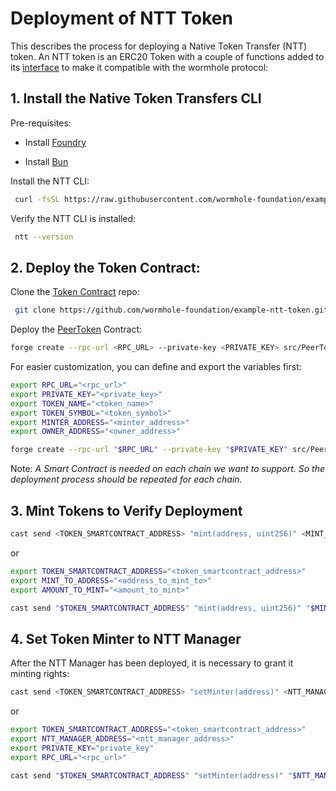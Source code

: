 # Deployment of NTT Token

This describes the process for deploying a Native Token Transfer (NTT) token. An NTT token is an ERC20 Token with a couple of functions added to its [interface](https://github.com/wormhole-foundation/example-native-token-transfers/blob/main/evm/src/interfaces/INttToken.sol) to make it compatible with the wormhole protocol:

## 1. Install the Native Token Transfers CLI

Pre-requisites:

* Install [Foundry](https://book.getfoundry.sh/getting-started/installation)

* Install [Bun](https://bun.sh/)

Install the NTT CLI:

```bash
 curl -fsSL https://raw.githubusercontent.com/wormhole-foundation/example-native-token-transfers/main/cli/install.sh | bash
```

Verify the NTT CLI is installed:

```bash
 ntt --version
```
## 2. Deploy the Token Contract:

Clone the [Token Contract](https://github.com/wormhole-foundation/example-ntt-token) repo:

```bash
 git clone https://github.com/wormhole-foundation/example-ntt-token.git
```

Deploy the [PeerToken](https://github.com/wormhole-foundation/example-ntt-token/blob/main/src/PeerToken.sol) Contract:

```sh
forge create --rpc-url <RPC_URL> --private-key <PRIVATE_KEY> src/PeerToken.sol:PeerToken --constructor-args <TOKEN_NAME> <TOKEN_SIMBOL> <MINTER_ADDRESS> <OWNER_ADDRESS>
```
For easier customization, you can define and export the variables first:

```sh
export RPC_URL="<rpc_url>"
export PRIVATE_KEY="<private_key>"
export TOKEN_NAME="<token_name>"
export TOKEN_SYMBOL="<token_symbol>"
export MINTER_ADDRESS="<minter_address>"
export OWNER_ADDRESS="<owner_address>"

forge create --rpc-url "$RPC_URL" --private-key "$PRIVATE_KEY" src/PeerToken.sol:PeerToken --constructor-args "$TOKEN_NAME" "$TOKEN_SYMBOL" "$MINTER_ADDRESS" "$OWNER_ADDRESS"
```


Note: *A Smart Contract is needed on each chain we want to support. So the deployment process should be repeated for each chain.*

## 3. Mint Tokens to Verify Deployment

```bash
cast send <TOKEN_SMARTCONTRACT_ADDRESS> "mint(address, uint256)" <MINT_TO_ADDRESS> <AMOUNT_TO_MINT> --private-key <PRIVATE_KEY> --rpc-url <RPC_URL>
```

or

```bash
export TOKEN_SMARTCONTRACT_ADDRESS="<token_smartcontract_address>"
export MINT_TO_ADDRESS="<address_to_mint_to>"
export AMOUNT_TO_MINT="<amount_to_mint>"

cast send "$TOKEN_SMARTCONTRACT_ADDRESS" "mint(address, uint256)" "$MINT_TO_ADDRESS" "$AMOUNT_TO_MINT" --private-key "$PRIVATE_KEY" --rpc-url "$RPC_URL"
```

## 4. Set Token Minter to NTT Manager

After the NTT Manager has been deployed, it is necessary to grant it minting rights:

```bash
cast send <TOKEN_SMARTCONTRACT_ADDRESS> "setMinter(address)" <NTT_MANAGER_ADDRESS> --private-key <PRIVATE_KEY> --rpc-url <RPC_URL>
```
or

```bash
export TOKEN_SMARTCONTRACT_ADDRESS="<token_smartcontract_address>"
export NTT_MANAGER_ADDRESS="<ntt_manager_address>"
export PRIVATE_KEY="private_key"
export RPC_URL="<rpc_url>"

cast send "$TOKEN_SMARTCONTRACT_ADDRESS" "setMinter(address)" "$NTT_MANAGER_ADDRESS" --private-key "$PRIVATE_KEY" --rpc-url "$RPC_URL"
```
